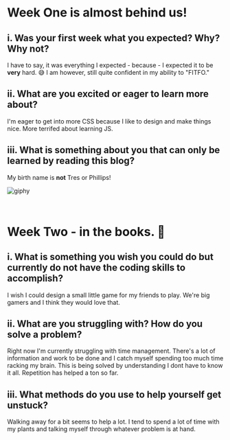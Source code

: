 # Week One is almost behind us!

## i. Was your first week what you expected? Why? Why not?

I have to say, it was everything I expected - because - I expected it to be **very** hard. :sweat_smile:
I am however, still quite confident in my ability to "FITFO."

## ii. What are you excited or eager to learn more about?

I'm eager to get into more CSS because I like to design and make things nice. More terrifed about learning JS.

## iii. What is something about you that can only be learned by reading this blog?

My birth name is **not** Tres or Phillips!


![giphy](https://github.com/tresphill/tresphill.github.io/assets/142924200/905976ce-23d3-4389-b401-166e2dc5b7cf)

<br>

# Week Two - in the books. :book:

## i. What is something you wish you could do but currently do not have the coding skills to accomplish?

I wish I could design a small little game for my friends to play. We're big gamers and I think they would love that.

## ii. What are you struggling with? How do you solve a problem?

Right now I'm currently struggling with time management. There's a lot of information and work to be done and I catch myself spending too much time racking my brain. 
This is being solved by understanding I dont have to know it all. Repetition has helped a ton so far. 

## iii. What methods do you use to help yourself get unstuck?

Walking away for a bit seems to help a lot. I tend to spend a lot of time with my plants and talking myself through whatever problem is at hand.
